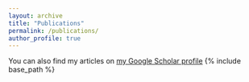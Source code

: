 ```yaml
---
layout: archive
title: "Publications"
permalink: /publications/
author_profile: true
---
```


You can also find my articles on [my Google Scholar profile](https://scholar.google.com/citations?user=778TpDwAAAAJ&hl=en)
{% include base_path %}

<!-- 
{% for post in site.publications reversed %}
  {% include archive-single.html %}
{% endfor %}
-->
